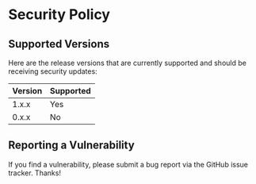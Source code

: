 # Security Policy

## Supported Versions

Here are the release versions that are currently supported and should be receiving
security updates:

| Version | Supported |
| ------- | --------- |
| 1.x.x   | Yes       |
| 0.x.x   | No        |

## Reporting a Vulnerability

If you find a vulnerability, please submit a bug report via the GitHub issue
tracker. Thanks!
